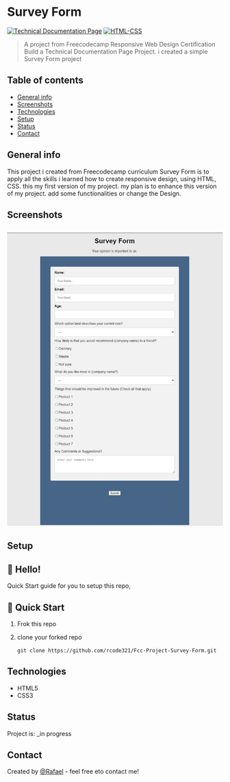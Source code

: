 # Survey Form

[![Technical Documentation Page](https://img.shields.io/badge/freecodecamp-survey--form-green)](https://codepen.io/rafael-mendoza/full/rQoRaq) [![HTML-CSS](https://img.shields.io/badge/HTML-CSS-dark%20blue)](https://css-tricks.com/snippets/css/complete-guide-grid/)

> A project from Freecodecamp Responsive Web Design Certification Build a Technical Documentation Page Project. i created a simple Survey Form project

## Table of contents

- [General info](#general-info)
- [Screenshots](#screenshots)
- [Technologies](#technologies)
- [Setup](#setup)
- [Status](#status)
- [Contact](#contact)

## General info

This project i created from Freecodecamp curriculum Survey Form is to apply all the skills i learned how to create responsive design, using HTML, CSS. this my first version of my project. my plan is to enhance this version of my project. add some functionalities or change the Design.

## Screenshots

## ![Example screenshot](/img/survey-form.jpg)

## Setup

## 👋 Hello!

Quick Start guide for you to setup this repo,

## 🚀 Quick Start

1. Frok this repo
2. clone your forked repo

   ```
   git clone https://github.com/rcode321/Fcc-Project-Survey-Form.git
   ```

## Technologies

- HTML5
- CSS3

## Status

Project is: \_in progress

## Contact

Created by [@Rafael](https://rcode321.github.io/rafaelmendozasite/) - feel free eto contact me!
